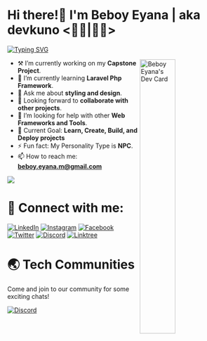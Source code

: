 <!---<img alt="banner" align="center" width="100%" height="1%" src="./image/banner.png"/>--->

<h1>Hi there!👋 I'm Beboy Eyana | aka devkuno <👨‍💻|👨‍🌾> </h1>

[![Typing SVG](https://readme-typing-svg.demolab.com?font=Fira+Code&weight=600&pause=700&color=15f4ee&vCenter=true&width=685&height=20&lines=I'm+a+Information+Technology+Student;Aspiring+Web+Developer+from+the+Philippines.;~+Cogito,+ergu+sum)](https://git.io/typing-svg)

<a href="https://app.daily.dev/DevKun0"><img align="right" src="https://api.daily.dev/devcards/e091829a9dfd42a19fe5adae100780ed.png?r=je4" width="40%" alt="Beboy Eyana's Dev Card"/></a>

-   ⚒ I’m currently working on my **Capstone Project**.
-   🌱 I’m currently learning **Laravel Php Framework**.
-   💬 Ask me about **styling and design**.
-   🤝 Looking forward to **collaborate with other projects**.
-   🤔 I’m looking for help with other **Web Frameworks and Tools**.
-   🎯 Current Goal: **Learn, Create, Build, and Deploy projects**
-   ⚡ Fun fact: My Personality Type is **NPC**.
-   📫 How to reach me: **beboy.eyana.m@gmail.com**

![](https://komarev.com/ghpvc/?username=syntaxboybe&label=Profile%20views&color=0e75b6&style=flat)

# 🔗 Connect with me:

[![LinkedIn](https://img.shields.io/badge/beboyeyana-0077B5?&logo=linkedin&logoColor=white)](https://www.linkedin.com/in/syntaxboybe)
[![Instagram](https://img.shields.io/badge/syntaxboybe-E4405F?&logo=instagram&logoColor=white)](https://www.instagram.com/syntaxboybe)
[![Facebook](https://img.shields.io/badge/syntaxboybe-2374E1?logo=facebook&logoColor=white)](https://www.facebook.com/syntaxboybe)
[![Twitter](https://img.shields.io/badge/syntaxboybe-1DA1F2?&logo=twitter&logoColor=white)](https://twitter.com/syntaxboybe)
[![Discord](https://img.shields.io/badge/devkuno-%237289DA.svg?logo=discord&logoColor=white)](https://discordapp.com/users/831106489141428275)
[![Linktree](https://img.shields.io/badge/syntaxboybe-0077B5?&logo=linktree&logoColor=white)](https://www.linktr.ee/syntaxboybe)
# 🌏 Tech Communities

Come and join to our community for some exciting chats!

[![Discord](https://img.shields.io/badge/Daedalus-%237289DA.svg?logo=discord&logoColor=white)](https://discord.gg/daedalusdev) 


<!-- #### Top Technologies:

<!---[![My Skills](https://skillicons.dev/icons?i=neovim)](https://skillicons.dev)-->
